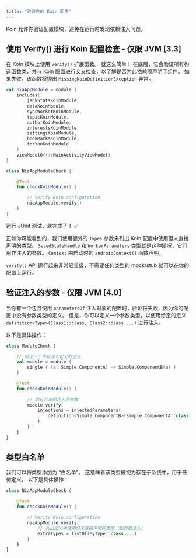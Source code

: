 ```yaml
---
title: "验证你的 Koin 配置"
---
```

Koin 允许你验证配置模块，避免在运行时发现依赖注入问题。

## 使用 Verify() 进行 Koin 配置检查 - 仅限 JVM [3.3]

在 Koin 模块上使用 `verify()` 扩展函数。 就这么简单！ 在底层，它会验证所有构造函数类，并与 Koin 配置进行交叉检查，以了解是否为此依赖项声明了组件。 如果失败，该函数将抛出 `MissingKoinDefinitionException` 异常。

```kotlin
val niaAppModule = module {
    includes(
        jankStatsKoinModule,
        dataKoinModule,
        syncWorkerKoinModule,
        topicKoinModule,
        authorKoinModule,
        interestsKoinModule,
        settingsKoinModule,
        bookMarksKoinModule,
        forYouKoinModule
    )
    viewModelOf(::MainActivityViewModel)
}
```

```kotlin
class NiaAppModuleCheck {

    @Test
    fun checkKoinModule() {

        // Verify Koin configuration
        niaAppModule.verify()
    }
}
```

运行 JUnit 测试，就完成了！ ✅

正如你可能看到的，我们使用额外的 `Types` 参数来列出 Koin 配置中使用但未直接声明的类型。 `SavedStateHandle` 和 `WorkerParameters` 类型就是这种情况，它们用作注入的参数。 `Context` 由启动时的 `androidContext()` 函数声明。

`verify()` API 运行起来非常轻量级，不需要任何类型的 mock/stub 就可以在你的配置上运行。

## 验证注入的参数 - 仅限 JVM [4.0]

当你有一个包含使用 `parametersOf` 注入对象的配置时，验证将失败，因为你的配置中没有参数类型的定义。 但是，你可以定义一个参数类型，以使用给定的定义 `definition<Type>(Class1::class, Class2::class ...)` 进行注入。

以下是具体操作：

```kotlin
class ModuleCheck {

    // 给定一个带有注入定义的定义
    val module = module {
        single { (a: Simple.ComponentA) -> Simple.ComponentB(a) }
    }

    @Test
    fun checkKoinModule() {
        
        // 验证并声明注入的参数
        module.verify(
            injections = injectedParameters(
                definition<Simple.ComponentB>(Simple.ComponentA::class)
            )
        )
    }
}
```

## 类型白名单

我们可以将类型添加为 “白名单”。 这意味着该类型被视为存在于系统中，用于任何定义。 以下是具体操作：

```kotlin
class NiaAppModuleCheck {

    @Test
    fun checkKoinModule() {

        // Verify Koin configuration
        niaAppModule.verify(
            // 列出定义中使用但未直接声明的类型（如参数注入）
            extraTypes = listOf(MyType::class ...)
        )
    }
}
```